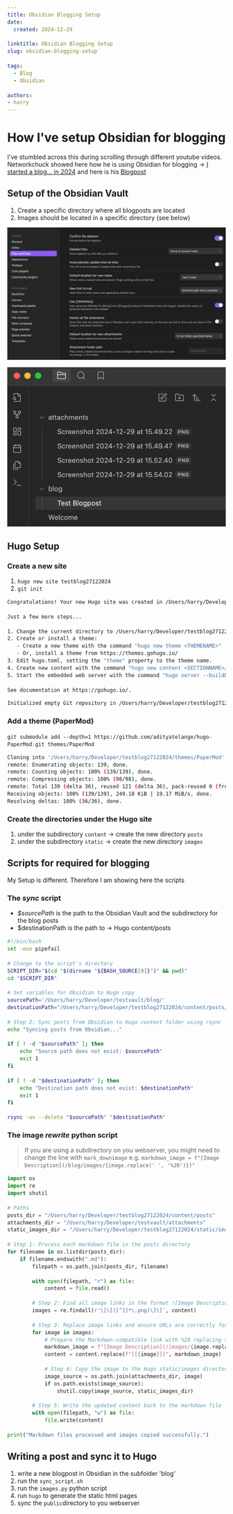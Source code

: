```yaml
---
title: Obsidian Blogging Setup
date:
  created: 2024-12-29

linktitle: Obsidian Blogging Setup
slug: obsidian-blogging-setup

tags:
  - Blog
  - Obsidian

authors:
- harry
---
```

# How I've setup Obsidian for blogging

I've stumbled across this during scrolling through different youtube videos. Networkchuck showed here how he is using Obsidian for blogging -> [I started a blog... in 2024](https://www.youtube.com/watch?v=Jr5MjhgPz_c&t=380s) and here is his [Blogpost](https://blog.networkchuck.com/posts/my-insane-blog-pipeline/)

<!-- more -->

## Setup of the Obsidian Vault

1. Create a specific directory where all blogposts are located
2. Images should be located in a specific directory (see below)

![Image Description](../images/20241229-Obsidian-Settings-Attachments.png)

![Image Description](../images/20241229-Obsidian-Directory-Structure.png)

## Hugo Setup

### Create a new site

1. `hugo new site testblog27122024`
2. `git init`

```sh
Congratulations! Your new Hugo site was created in /Users/harry/Developer/testblog27122024.

Just a few more steps...

1. Change the current directory to /Users/harry/Developer/testblog27122024.
2. Create or install a theme:
   - Create a new theme with the command "hugo new theme <THEMENAME>"
   - Or, install a theme from https://themes.gohugo.io/
3. Edit hugo.toml, setting the "theme" property to the theme name.
4. Create new content with the command "hugo new content <SECTIONNAME>/<FILENAME>.<FORMAT>".
5. Start the embedded web server with the command "hugo server --buildDrafts".

See documentation at https://gohugo.io/.
```

```sh
Initialized empty Git repository in /Users/harry/Developer/testblog27122024/.git/
```

### Add a theme (PaperMod)

`git submodule add --depth=1 https://github.com/adityatelange/hugo-PaperMod.git themes/PaperMod`

```sh
Cloning into '/Users/harry/Developer/testblog27122024/themes/PaperMod'...
remote: Enumerating objects: 139, done.
remote: Counting objects: 100% (139/139), done.
remote: Compressing objects: 100% (98/98), done.
remote: Total 139 (delta 36), reused 121 (delta 36), pack-reused 0 (from 0)
Receiving objects: 100% (139/139), 249.18 KiB | 19.17 MiB/s, done.
Resolving deltas: 100% (36/36), done.
```

### Create the directories under the Hugo site

1. under the subdirectory `content` -> create the new directory `posts`
2. under the subdirectory `static` -> create the new directory `images`

## Scripts for required for blogging

My Setup is different. Therefore I am showing here the scripts

### The *sync* script

* *$sourcePath* is the path to the Obsidian Vault and the subdirectory for the blog posts
* $destinationPath is the path to -> Hugo content/posts

```sh
#!/bin/bash
set -euo pipefail

# Change to the script's directory
SCRIPT_DIR="$(cd "$(dirname "${BASH_SOURCE[0]}")" && pwd)"
cd "$SCRIPT_DIR"

# Set variables for Obsidian to Hugo copy
sourcePath='/Users/harry/Developer/testvault/blog/'
destinationPath="/Users/harry/Developer/testblog27122024/content/posts/"

# Step 2: Sync posts from Obsidian to Hugo content folder using rsync
echo "Syncing posts from Obsidian..."

if [ ! -d "$sourcePath" ]; then
    echo "Source path does not exist: $sourcePath"
    exit 1
fi

if [ ! -d "$destinationPath" ]; then
    echo "Destination path does not exist: $destinationPath"
    exit 1
fi

rsync -av --delete "$sourcePath" "$destinationPath"
```

### The image *rewrite* python script

> If you are using a subdirectory on you webserver, you might need to change the line with `mark_downimage` e.g. `markdown_image = f"[Image Description](/blog/images/{image.replace(' ', '%20')})"`

```python
import os
import re
import shutil

# Paths
posts_dir = "/Users/harry/Developer/testblog27122024/content/posts"
attachments_dir = "/Users/harry/Developer/testvault/attachments"
static_images_dir = "/Users/harry/Developer/testblog27122024/static/images"

# Step 1: Process each markdown file in the posts directory
for filename in os.listdir(posts_dir):
    if filename.endswith(".md"):
        filepath = os.path.join(posts_dir, filename)

        with open(filepath, "r") as file:
            content = file.read()

        # Step 2: Find all image links in the format ![Image Description](/images/Pasted%20image%20...%20.png)
        images = re.findall(r'\[\[([^]]*\.png)\]\]', content)

        # Step 3: Replace image links and ensure URLs are correctly formatted
        for image in images:
            # Prepare the Markdown-compatible link with %20 replacing spaces
            markdown_image = f"[Image Description](/images/{image.replace(' ', '%20')})"
            content = content.replace(f"[[{image}]]", markdown_image)

            # Step 4: Copy the image to the Hugo static/images directory if it exists
            image_source = os.path.join(attachments_dir, image)
            if os.path.exists(image_source):
                shutil.copy(image_source, static_images_dir)

        # Step 5: Write the updated content back to the markdown file
        with open(filepath, "w") as file:
            file.write(content)

print("Markdown files processed and images copied successfully.")
```

## Writing a post and sync it to Hugo

1. write a new blogpost in Obsidian in the subfolder 'blog'
2. run the `sync_script.sh`
3. run the `images.py` python script
4. run `hugo` to generate the static html pages
5. sync the `public`directory to you webserver
